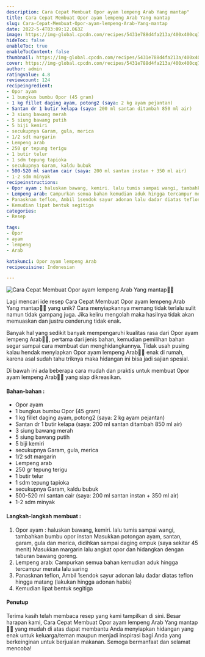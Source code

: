 ```yaml
---
description: Cara Cepat Membuat Opor ayam lempeng Arab Yang mantap"
title: Cara Cepat Membuat Opor ayam lempeng Arab Yang mantap
slug: Cara-Cepat-Membuat-Opor-ayam-lempeng-Arab-Yang-mantap
date: 2022-5-4T03:09:12.063Z
image: https://img-global.cpcdn.com/recipes/5431e788d4fa213a/400x400cq70/photo.jpg
hideToc: false
enableToc: true
enableTocContent: false
thumbnail: https://img-global.cpcdn.com/recipes/5431e788d4fa213a/400x400cq70/photo.jpg
cover: https://img-global.cpcdn.com/recipes/5431e788d4fa213a/400x400cq70/photo.jpg
author: admin
ratingvalue: 4.8
reviewcount: 124
recipeingredient:
- Opor ayam
- 1 bungkus bumbu Opor (45 gram)
- 1 kg fillet daging ayam, potong2 (saya: 2 kg ayam pejantan)
- Santan dr 1 butir kelapa (saya: 200 ml santan ditambah 850 ml air)
- 3 siung bawang merah
- 5 siung bawang putih
- 5 biji kemiri
- secukupnya Garam, gula, merica
- 1/2 sdt margarin
- Lempeng arab
- 250 gr tepung terigu
- 1 butir telur
- 1 sdm tepung tapioka
- secukupnya Garam, kaldu bubuk
- 500-520 ml santan cair (saya: 200 ml santan instan + 350 ml air)
- 1-2 sdm minyak
recipeinstructions:
- Opor ayam : haluskan bawang, kemiri. lalu tumis sampai wangi, tambahkan bumbu opor instan Masukkan potongan ayam, santan, garam, gula dan merica, didihkan sampai daging empuk (saya sekitar 45 menit) Masukkan margarin lalu angkat opor dan hidangkan dengan taburan bawang goreng.
- Lempeng arab: Campurkan semua bahan kemudian aduk hingga tercampur merata lalu saring
- Panasknan teflon, Ambil 1sendok sayur adonan lalu dadar diatas teflon hingga matang (lakukan hingga adonan habis)
- Kemudian lipat bentuk segitiga
categories:
- Resep

tags:
- Opor
- ayam
- lempeng
- Arab

katakunci: Opor ayam lempeng Arab
recipecuisine: Indonesian

---
```


![Cara Cepat Membuat Opor ayam lempeng Arab Yang mantap👩‍🍳](https://img-global.cpcdn.com/recipes/5431e788d4fa213a/400x400cq70/photo.jpg)

Lagi mencari ide resep Cara Cepat Membuat Opor ayam lempeng Arab Yang mantap👩‍🍳 yang unik? Cara menyiapkannya memang tidak terlalu sulit namun tidak gampang juga. Jika keliru mengolah maka hasilnya tidak akan memuaskan dan justru cenderung tidak enak.

Banyak hal yang sedikit banyak mempengaruhi kualitas rasa dari Opor ayam lempeng Arab👩‍🍳, pertama dari jenis bahan, kemudian pemilihan bahan segar sampai cara membuat dan menghidangkannya. Tidak usah pusing kalau hendak menyiapkan Opor ayam lempeng Arab👩‍🍳 enak di rumah, karena asal sudah tahu triknya maka hidangan ini bisa jadi sajian spesial.

Di bawah ini ada beberapa cara mudah dan praktis untuk membuat Opor ayam lempeng Arab👩‍🍳 yang siap dikreasikan.

<!--inarticleads1-->

#### Bahan-bahan :

- Opor ayam
- 1 bungkus bumbu Opor (45 gram)
- 1 kg fillet daging ayam, potong2 (saya: 2 kg ayam pejantan)
- Santan dr 1 butir kelapa (saya: 200 ml santan ditambah 850 ml air)
- 3 siung bawang merah
- 5 siung bawang putih
- 5 biji kemiri
- secukupnya Garam, gula, merica
- 1/2 sdt margarin
- Lempeng arab
- 250 gr tepung terigu
- 1 butir telur
- 1 sdm tepung tapioka
- secukupnya Garam, kaldu bubuk
- 500-520 ml santan cair (saya: 200 ml santan instan + 350 ml air)
- 1-2 sdm minyak

<!--inarticleads2-->

#### Langkah-langkah membuat :

1. Opor ayam : haluskan bawang, kemiri. lalu tumis sampai wangi, tambahkan bumbu opor instan Masukkan potongan ayam, santan, garam, gula dan merica, didihkan sampai daging empuk (saya sekitar 45 menit) Masukkan margarin lalu angkat opor dan hidangkan dengan taburan bawang goreng.
1. Lempeng arab: Campurkan semua bahan kemudian aduk hingga tercampur merata lalu saring
1. Panasknan teflon, Ambil 1sendok sayur adonan lalu dadar diatas teflon hingga matang (lakukan hingga adonan habis)
1. Kemudian lipat bentuk segitiga

#### Penutup

Terima kasih telah membaca resep yang kami tampilkan di sini. Besar harapan kami, Cara Cepat Membuat Opor ayam lempeng Arab Yang mantap👩‍🍳 yang mudah di atas dapat membantu Anda menyiapkan hidangan yang enak untuk keluarga/teman maupun menjadi inspirasi bagi Anda yang berkeinginan untuk berjualan makanan. Semoga bermanfaat dan selamat mencoba!